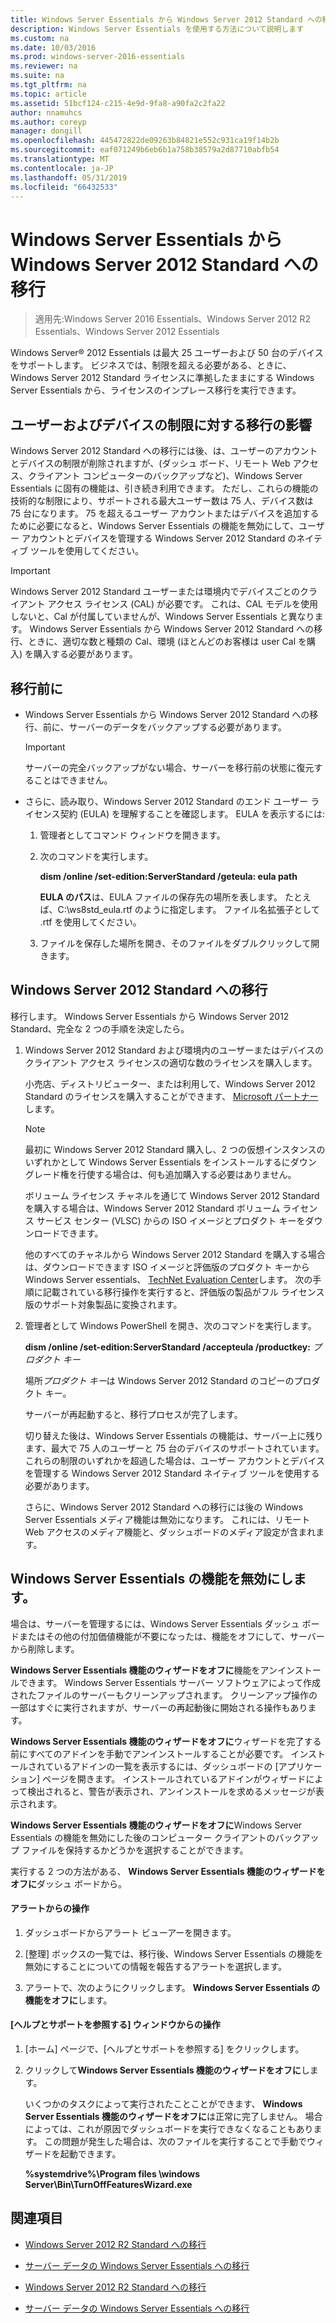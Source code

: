 ```yaml
---
title: Windows Server Essentials から Windows Server 2012 Standard への移行
description: Windows Server Essentials を使用する方法について説明します
ms.custom: na
ms.date: 10/03/2016
ms.prod: windows-server-2016-essentials
ms.reviewer: na
ms.suite: na
ms.tgt_pltfrm: na
ms.topic: article
ms.assetid: 51bcf124-c215-4e9d-9fa8-a90fa2c2fa22
author: nnamuhcs
ms.author: coreyp
manager: dongill
ms.openlocfilehash: 445472822de09263b84821e552c931ca19f14b2b
ms.sourcegitcommit: eaf071249b6eb6b1a758b38579a2d87710abfb54
ms.translationtype: MT
ms.contentlocale: ja-JP
ms.lasthandoff: 05/31/2019
ms.locfileid: "66432533"
---
```

# <a name="transition-from-windows-server-essentials-to-windows-server-2012-standard"></a>Windows Server Essentials から Windows Server 2012 Standard への移行

>適用先:Windows Server 2016 Essentials、Windows Server 2012 R2 Essentials、Windows Server 2012 Essentials

 Windows Server® 2012 Essentials は最大 25 ユーザーおよび 50 台のデバイスをサポートします。 ビジネスでは、制限を超える必要がある、ときに、Windows Server 2012 Standard ライセンスに準拠したままにする Windows Server Essentials から、ライセンスのインプレース移行を実行できます。  
  
## <a name="how-the-transition-affects-user-and-device-limits"></a>ユーザーおよびデバイスの制限に対する移行の影響  
 Windows Server 2012 Standard への移行には後、は、ユーザーのアカウントとデバイスの制限が削除されますが、(ダッシュ ボード、リモート Web アクセス、クライアント コンピューターのバックアップなど)、Windows Server Essentials に固有の機能は、引き続き利用できます。 ただし、これらの機能の技術的な制限により、サポートされる最大ユーザー数は 75 人、デバイス数は 75 台になります。 75 を超えるユーザー アカウントまたはデバイスを追加するために必要になると、Windows Server Essentials の機能を無効にして、ユーザー アカウントとデバイスを管理する Windows Server 2012 Standard のネイティブ ツールを使用してください。  
  
> [!IMPORTANT]
>   Windows Server 2012 Standard ユーザーまたは環境内でデバイスごとのクライアント アクセス ライセンス (CAL) が必要です。 これは、CAL モデルを使用しないと、Cal が付属していませんが、Windows Server Essentials と異なります。  Windows Server Essentials から Windows Server 2012 Standard への移行、ときに、適切な数と種類の Cal、環境 (ほとんどのお客様は user Cal を購入) を購入する必要があります。  
  
## <a name="before-the-transition"></a>移行前に  
  
-   Windows Server Essentials から Windows Server 2012 Standard への移行、前に、サーバーのデータをバックアップする必要があります。  
  
    > [!IMPORTANT]
    >  サーバーの完全バックアップがない場合、サーバーを移行前の状態に復元することはできません。  
  
-   さらに、読み取り、Windows Server 2012 Standard のエンド ユーザー ライセンス契約 (EULA) を理解することを確認します。 EULA を表示するには:  
  
    1.  管理者としてコマンド ウィンドウを開きます。  
  
    2.  次のコマンドを実行します。  
  
         **dism /online /set-edition:ServerStandard /geteula: eula path**  
  
         **EULA のパス**は、EULA ファイルの保存先の場所を表します。 たとえば、C:\ws8std_eula.rtf のように指定します。  ファイル名拡張子として .rtf を使用してください。  
  
    3.  ファイルを保存した場所を開き、そのファイルをダブルクリックして開きます。  
  
## <a name="transition-to--windows-server-2012-standard"></a>Windows Server 2012 Standard への移行  
 移行します。 Windows Server Essentials から Windows Server 2012 Standard、完全な 2 つの手順を決定したら。  
  
1. Windows Server 2012 Standard および環境内のユーザーまたはデバイスのクライアント アクセス ライセンスの適切な数のライセンスを購入します。  
  
    小売店、ディストリビューター、または利用して、Windows Server 2012 Standard のライセンスを購入することができます、 [Microsoft パートナー](https://pinpoint.microsoft.com/SelectCulture.aspx)します。  
  
   > [!NOTE]
   >  最初に Windows Server 2012 Standard 購入し、2 つの仮想インスタンスのいずれかとして Windows Server Essentials をインストールするにダウン グレード権を行使する場合は、何も追加購入する必要はありません。  
   >   
   >  ボリューム ライセンス チャネルを通じて Windows Server 2012 Standard を購入する場合は、Windows Server 2012 Standard ボリューム ライセンス サービス センター (VLSC) からの ISO イメージとプロダクト キーをダウンロードできます。  
   >   
   >  他のすべてのチャネルから Windows Server 2012 Standard を購入する場合は、ダウンロードできます ISO イメージと評価版のプロダクト キーから Windows Server essentials、 [TechNet Evaluation Center](https://technet.microsoft.com/evalcenter/jj659306.aspx)します。 次の手順に記載されている移行操作を実行すると、評価版の製品がフル ライセンス版のサポート対象製品に変換されます。  
  
2. 管理者として Windows PowerShell を開き、次のコマンドを実行します。  
  
    **dism /online /set-edition:ServerStandard /accepteula /productkey:** *プロダクト キー*  
  
    場所*プロダクト キー*は Windows Server 2012 Standard のコピーのプロダクト キー。  
  
    サーバーが再起動すると、移行プロセスが完了します。  
  
   切り替えた後は、Windows Server Essentials の機能は、サーバー上に残ります、最大で 75 人のユーザーと 75 台のデバイスのサポートされています。 これらの制限のいずれかを超過した場合は、ユーザー アカウントとデバイスを管理する Windows Server 2012 Standard ネイティブ ツールを使用する必要があります。  
  
   さらに、Windows Server 2012 Standard への移行には後の Windows Server Essentials メディア機能は無効になります。 これには、リモート Web アクセスのメディア機能と、ダッシュボードのメディア設定が含まれます。  
  
## <a name="turn-off--windows-server-essentials-features"></a>Windows Server Essentials の機能を無効にします。  
 場合は、サーバーを管理するには、Windows Server Essentials ダッシュ ボードまたはその他の付加価値機能が不要になったは、機能をオフにして、サーバーから削除します。  
  
 **Windows Server Essentials 機能のウィザードをオフに**機能をアンインストールできます。 Windows Server Essentials サーバー ソフトウェアによって作成されたファイルのサーバーもクリーンアップされます。  クリーンアップ操作の一部はすぐに実行されますが、サーバーの再起動後に開始される操作もあります。  
  
 **Windows Server Essentials 機能のウィザードをオフに**ウィザードを完了する前にすべてのアドインを手動でアンインストールすることが必要です。 インストールされているアドインの一覧を表示するには、ダッシュボードの [アプリケーション] ページを開きます。 インストールされているアドインがウィザードによって検出されると、警告が表示され、アンインストールを求めるメッセージが表示されます。  
  
 **Windows Server Essentials 機能のウィザードをオフに**Windows Server Essentials の機能を無効にした後のコンピューター クライアントのバックアップ ファイルを保持するかどうかを選択することができます。  
  
 実行する 2 つの方法がある、 **Windows Server Essentials 機能のウィザードをオフに**ダッシュ ボードから。  
  
#### <a name="from-the-alert"></a>アラートからの操作  
  
1.  ダッシュボードからアラート ビューアーを開きます。  
  
2.  [整理] ボックスの一覧では、移行後、Windows Server Essentials の機能を無効にすることについての情報を報告するアラートを選択します。  
  
3.  アラートで、次のようにクリックします。 **Windows Server Essentials の機能をオフに**します。  
  
#### <a name="from-the-get-help-and-support-pane"></a>[ヘルプとサポートを参照する] ウィンドウからの操作  
  
1. [ホーム] ページで、[ヘルプとサポートを参照する] をクリックします。  
  
2. クリックして**Windows Server Essentials 機能のウィザードをオフに**します。  
  
   いくつかのタスクによって実行されたことことができます、 **Windows Server Essentials 機能のウィザードをオフに**は正常に完了しません。 場合によっては、これが原因でダッシュボードを実行できなくなることもあります。 この問題が発生した場合は、次のファイルを実行することで手動でウィザードを起動できます。  
  
   **%systemdrive%\Program files \windows Server\Bin\TurnOffFeaturesWizard.exe**  
  
## <a name="see-also"></a>関連項目  
  

-   [Windows Server 2012 R2 Standard への移行](Transition-from-Windows-Server-2012-R2-Essentials-to-Windows-Server-2012-R2-Standard.md)  
  
-   [サーバー データの Windows Server Essentials への移行](Migrate-Server-Data-to-Windows-Server-Essentials.md)

-   [Windows Server 2012 R2 Standard への移行](../migrate/Transition-from-Windows-Server-2012-R2-Essentials-to-Windows-Server-2012-R2-Standard.md)  
  
-   [サーバー データの Windows Server Essentials への移行](../migrate/Migrate-Server-Data-to-Windows-Server-Essentials.md)

